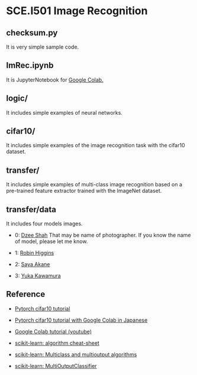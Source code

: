 # SCE.I501 Image Recognition

## checksum.py

It is very simple sample code.

## ImRec.ipynb

It is JupyterNotebook for [Google Colab.](https://colab.research.google.com/)


## logic/

It includes simple examples of neural networks.


## cifar10/

It includes simple examples of the image recognition task with the cifar10 dataset.


## transfer/

It includes simple examples of multi-class image recognition based on a pre-trained feature extractor trained with the ImageNet dataset.

## transfer/data

It includes four models images.

- 0: [Dzee Shah](https://pixabay.com/users/dzeeshah-481870/) That may be name of photographer. If you know the name of model, please let me know.

- 1: [Robin Higgins](https://pixabay.com/users/robinhiggins-1321953/)

- 2: [Saya Akane](https://www.pakutaso.com/person/woman/akanesaya/)

- 3: [Yuka Kawamura](https://www.pakutaso.com/person/woman/kawamurayuka/)

## Reference

- [Pytorch cifar10 tutorial](https://pytorch.org/tutorials/beginner/blitz/cifar10_tutorial.html)

- [Pytorch cifar10 tutorial with Google Colab in Japanese](https://colab.research.google.com/github/YutaroOgawa/pytorch_tutorials_jp/blob/main/notebook/1_Learning%20PyTorch/1_4_cifar10_tutorial_jp.ipynb)

- [Google Colab tutorial (youtube)](https://www.youtube.com/watch?v=inN8seMm7UI)

- [scikit-learn: algorithm cheat-sheet](https://scikit-learn.org/stable/tutorial/machine_learning_map/index.html)

- [scikit-learn: Multiclass and multioutput algorithms](https://scikit-learn.org/stable/modules/multiclass.html)

- [scikit-learn: MultiOutputClassifier](https://scikit-learn.org/stable/modules/generated/sklearn.multioutput.MultiOutputClassifier.html#sklearn.multioutput.MultiOutputClassifier)
